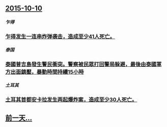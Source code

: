 ## [2015-10-10](/zh/news/2015/10/10/index.md)

##### 乍得
### [乍得发生一连串炸弹袭击，造成至少41人死亡。](/zh/news/2015/10/10/乍得发生一连串炸弹袭击-造成至少41人死亡.md)
##### 泰国
### [泰國普吉島發生警民衝突。警察被民眾打回警局躲避，最後由泰國軍方出面鎮壓，暴動時間持續15小時](/zh/news/2015/10/10/泰國普吉島發生警民衝突-警察被民眾打回警局躲避-最後由泰國軍方出面鎮壓-暴動時間持續15小時.md)
##### 土耳其
### [ 土耳其首都安卡拉发生两起爆炸案，造成至少30人死亡。](/zh/news/2015/10/10/土耳其首都安卡拉发生两起爆炸案-造成至少30人死亡.md)
## [前一天...](/zh/news/2015/10/6/index.md)

